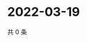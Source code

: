 # 2022-03-19

共 0 条

<!-- BEGIN WEIBO -->
<!-- 最后更新时间 Sat Mar 19 2022 20:08:14 GMT+0800 (China Standard Time) -->

<!-- END WEIBO -->
